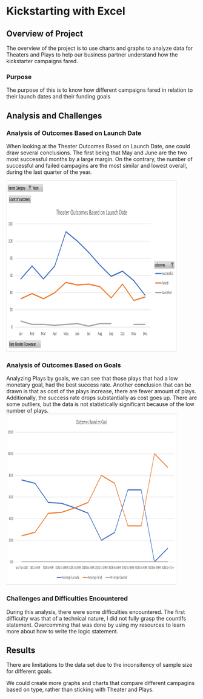 # Kickstarting with Excel

## Overview of Project

The overview of the project is to use charts and graphs to analyze data for Theaters and Plays to help our business partner understand how the kickstarter campaigns fared. 


### Purpose

The purpose of this is to know how different campaigns fared in relation to their launch dates and their funding goals

## Analysis and Challenges

### Analysis of Outcomes Based on Launch Date

 When looking at the Theater Outcomes Based on Launch Date, one could draw several conclusions. The first being that May and June are the two most successful months by a large margin. On the contrary, the number of successful and failed campagins are the most similar and lowest overall, during the last quarter of the year.
    
  <img src="https://github.com/Ampickett/kickstarter-analysis/blob/main/Research/Theater_Outcomes_vs_Launch.png?raw=true" width="450" height='450'>
    


  


### Analysis of Outcomes Based on Goals

 Analyzing Plays by goals, we can see that those plays that had a low monetary goal, had the best success rate. Another conclusion that can be drawn is that as cost of the plays increase, there are fewer amount of plays. Additionally, the success rate drops substantially as cost goes up. There are some outliers, but the data is not statistically significant because of the low number of plays. 
   <img src="https://github.com/Ampickett/kickstarter-analysis/blob/main/Research/Outcomes_vs_Goals.png?raw=true" width="450" height='450'>


### Challenges and Difficulties Encountered

 During this analysis, there were some difficulties encountered. The first difficulty was that of a technical nature, I did not fully grasp the countIfs statement. Overcomming that was done by using my resources to learn more about how to write the logic statement. 

## Results

There are limitations to the data set due to the inconsitency of sample size for different goals. 

We could create more graphs and charts that compare different campagins based on type, rather than sticking with Theater and Plays.

